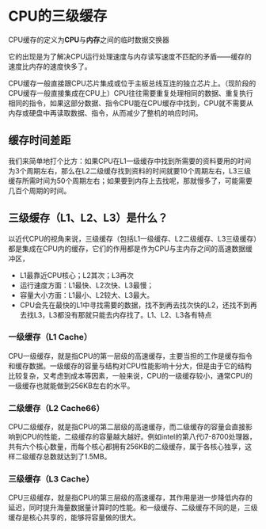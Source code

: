 # **CPU的三级缓存**



CPU缓存的定义为**CPU**与**内存**之间的临时数据交换器

它的出现是为了解决CPU运行处理速度与内存读写速度不匹配的矛盾——缓存的速度比内存的速度快多了。

CPU缓存一般直接跟CPU芯片集成或位于主板总线互连的独立芯片上。（现阶段的CPU缓存一般直接集成在CPU上）CPU往往需要重复处理相同的数据、重复执行相同的指令，如果这部分数据、指令CPU能在CPU缓存中找到，CPU就不需要从内存或硬盘中再读取数据、指令，从而减少了整机的响应时间。



## 缓存时间差距

我们来简单地打个比方：如果CPU在L1一级缓存中找到所需要的资料要用的时间为3个周期左右，那么在L2二级缓存找到资料的时间就要10个周期左右，L3三级缓存所需时间为50个周期左右；如果要到内存上去找呢，那就慢多了，可能需要几百个周期的时间。



## **三级缓存（L1、L2、L3）是什么？**

以近代CPU的视角来说，三级缓存（包括L1一级缓存、L2二级缓存、L3三级缓存）都是集成在CPU内的缓存，它们的作用都是作为CPU与主内存之间的高速数据缓冲区，

- L1最靠近CPU核心；L2其次；L3再次
- 运行速度方面：L1最快、L2次快、L3最慢；
- 容量大小方面：L1最小、L2较大、L3最大。
- CPU会先在最快的L1中寻找需要的数据，找不到再去找次快的L2，还找不到再去找L3，L3都没有那就只能去内存找了。L1、L2、L3各有特点



### **一级缓存（L1 Cache）**

CPU一级缓存，就是指CPU的第一层级的高速缓存，主要当担的工作是缓存指令和缓存数据。一级缓存的容量与结构对CPU性能影响十分大，但是由于它的结构比较复杂，又考虑到成本等因素，一般来说，CPU的一级缓存较小，通常CPU的一级缓存也就能做到256KB左右的水平。



### 二级缓存（L2 Cache66）

CPU二级缓存，就是指CPU的第二层级的高速缓存，而二级缓存的容量会直接影响到CPU的性能，二级缓存的容量越大越好。例如intel的第八代i7-8700处理器，共有六个核心数量，而每个核心都拥有256KB的二级缓存，属于各核心独享，这样二级缓存总数就达到了1.5MB。



### 三级缓存（L3 Cache）

CPU三级缓存，就是指CPU的第三层级的高速缓存，其作用是进一步降低内存的延迟，同时提升海量数据量计算时的性能。和一级缓存、二级缓存不同的是，三级缓存是核心共享的，能够将容量做的很大。